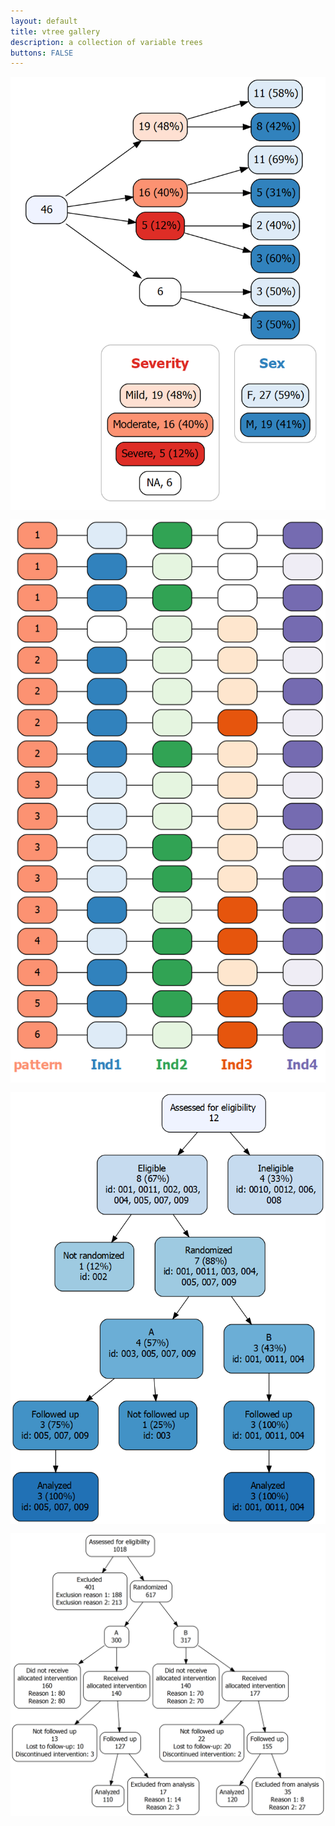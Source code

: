 ```yaml
---
layout: default
title: vtree gallery
description: a collection of variable trees
buttons: FALSE
---
```


<img style="float: right; margin: 0px 0px 15px 15px;" src="images/legend.png" style="padding: 15px; border: 1px solid #D8D8D8;"><img style="float: right; margin: 0px 0px 15px 15px;" src="images/jellybeans.png" style="padding: 15px; border: 1px solid #D8D8D8;"><img style="float: right; margin: 0px 0px 15px 15px;" src="images/CONSORTstyle.png" style="padding: 15px; border: 1px solid #D8D8D8;"><img style="float: right; margin: 0px 0px 15px 15px;" src="images/CONSORTstyle2.png" style="padding: 15px; border: 1px solid #D8D8D8;">
